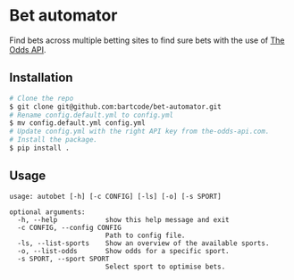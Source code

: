 # Bet automator
Find bets across multiple betting sites to find sure bets with the use of [The Odds API](https://www.the-odds-api.com/).

## Installation
```bash
# Clone the repo
$ git clone git@github.com:bartcode/bet-automator.git
# Rename config.default.yml to config.yml
$ mv config.default.yml config.yml
# Update config.yml with the right API key from the-odds-api.com.
# Install the package.
$ pip install .
```

## Usage
```text
usage: autobet [-h] [-c CONFIG] [-ls] [-o] [-s SPORT]

optional arguments:
  -h, --help            show this help message and exit
  -c CONFIG, --config CONFIG
                        Path to config file.
  -ls, --list-sports    Show an overview of the available sports.
  -o, --list-odds       Show odds for a specific sport.
  -s SPORT, --sport SPORT
                        Select sport to optimise bets.

```
